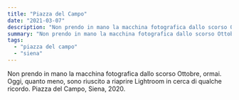```yaml
---
title: "Piazza del Campo"
date: "2021-03-07"
description: "Non prendo in mano la macchina fotografica dallo scorso Ottobre, ormai. Oggi, quanto meno, sono riuscito a riaprire Lightroom in cerca di qualche ricordo."
summary: "Non prendo in mano la macchina fotografica dallo scorso Ottobre, ormai. Oggi, quanto meno, sono riuscito a riaprire Lightroom in cerca di qualche ricordo."
tags: 
  - "piazza del campo"
  - "siena"
---
```


Non prendo in mano la macchina fotografica dallo scorso Ottobre, ormai.  
Oggi, quanto meno, sono riuscito a riaprire Lightroom in cerca di qualche ricordo.
Piazza del Campo, Siena, 2020.